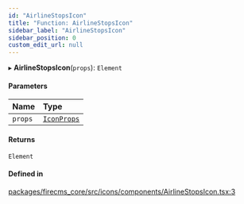 ```yaml
---
id: "AirlineStopsIcon"
title: "Function: AirlineStopsIcon"
sidebar_label: "AirlineStopsIcon"
sidebar_position: 0
custom_edit_url: null
---
```


▸ **AirlineStopsIcon**(`props`): `Element`

#### Parameters

| Name | Type |
| :------ | :------ |
| `props` | [`IconProps`](../types/IconProps.md) |

#### Returns

`Element`

#### Defined in

[packages/firecms_core/src/icons/components/AirlineStopsIcon.tsx:3](https://github.com/FireCMSco/firecms/blob/d45f3739/packages/firecms_core/src/icons/components/AirlineStopsIcon.tsx#L3)
